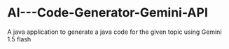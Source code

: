 # AI---Code-Generator-Gemini-API
A java application to generate a java code for the given topic using Gemini 1.5 flash
